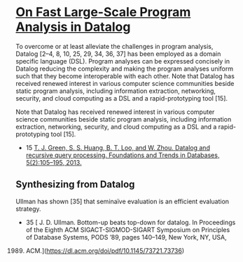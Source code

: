 # [On Fast Large-Scale Program Analysis in Datalog](https://souffle-lang.github.io/pdf/cc.pdf)

To overcome or at least alleviate the challenges in program analysis,
Datalog [2–4, 8, 10, 25, 29, 34, 36, 37] has been employed as a
domain specific language (DSL). Program analyses can be expressed
concisely in Datalog reducing the complexity and making the
program analyses uniform such that they become interoperable
with each other. Note that Datalog has received renewed interest
in various computer science communities beside static program
analysis, including information extraction, networking, security, and
cloud computing as a DSL and a rapid-prototyping tool [15].

Note that Datalog has received renewed interest
in various computer science communities beside static program
analysis, including information extraction, networking, security, and
cloud computing as a DSL and a rapid-prototyping tool [15].

- 15  [T. J. Green, S. S. Huang, B. T. Loo, and W. Zhou. Datalog and recursive
query processing. Foundations and Trends in Databases, 5(2):105–195,
2013.](http://blogs.evergreen.edu/sosw/files/2014/04/Green-Vol5-DBS-017.pdf)

## Synthesizing from Datalog

Ullman has shown [35] that seminaïve evaluation is an efficient evaluation strategy.

- 35 [ J. D. Ullman. Bottom-up beats top-down for datalog. In Proceedings of
the Eighth ACM SIGACT-SIGMOD-SIGART Symposium on Principles
of Database Systems, PODS ’89, pages 140–149, New York, NY, USA,
1989. ACM.](https://dl.acm.org/doi/pdf/10.1145/73721.73736)
